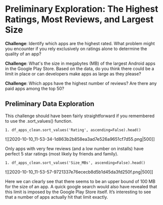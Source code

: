 # Preliminary Exploration: The Highest Ratings, Most Reviews, and Largest Size

**Challenge**: Identify which apps are the highest rated. What problem might you encounter if you rely exclusively on ratings alone to determine the quality of an app?

**Challenge**: What's the size in megabytes (MB) of the largest Android apps in the Google Play Store. Based on the data, do you think there could be a limit in place or can developers make apps as large as they please?

**Challenge**: Which apps have the highest number of reviews? Are there any paid apps among the top 50?

## Preliminary Data Exploration

This challenge should have been fairly straightforward if you remembered to use the .sort_values() function.

`1. df_apps_clean.sort_values('Rating', ascending=False).head()`

![[2020-10-10_11-53-34-1d863b2b858ea3ad7e526a9651cf7d55.png|500]]

Only apps with very few reviews (and a low number on installs) have perfect 5 star ratings (most likely by friends and family).

`1. df_apps_clean.sort_values('Size_MBs', ascending=False).head()`

![[2020-10-10_11-53-57-9721337e76ececb8d5b1d45da3fd250f.png|500]]

Here we can clearly see that there seems to be an upper bound of 100 MB for the size of an app. A quick google search would also have revealed that this limit is imposed by the Google Play Store itself. It’s interesting to see that a number of apps actually hit that limit exactly.